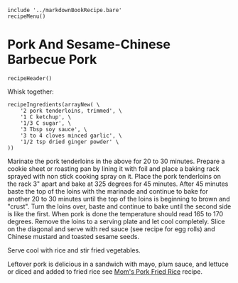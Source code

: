 ~~~ markdown-script
include '../markdownBookRecipe.bare'
recipeMenu()
~~~

# Pork And Sesame-Chinese Barbecue Pork

~~~ markdown-script
recipeHeader()
~~~

Whisk together:

~~~ markdown-script
recipeIngredients(arrayNew( \
    '2 pork tenderloins, trimmed', \
    '1 C ketchup', \
    '1/3 C sugar', \
    '3 Tbsp soy sauce', \
    '3 to 4 cloves minced garlic', \
    '1/2 tsp dried ginger powder' \
))
~~~

Marinate the pork tenderloins in the above for 20 to 30 minutes. Prepare a cookie sheet or roasting
pan by lining it with foil and place a baking rack sprayed with non stick cooking spray on it. Place
the pork tenderloins on the rack 3" apart and bake at 325 degrees for 45 minutes. After 45 minutes
baste the top of the loins with the marinade and continue to bake for another 20 to 30 minutes until
the top of the loins is beginning to brown and "crust". Turn the loins over, baste and continue to
bake until the second side is like the first. When pork is done the temperature should read 165 to
170 degrees. Remove the loins to a serving plate and let cool completely. Slice on the diagonal and
serve with red sauce (see recipe for egg rolls) and Chinese mustard and toasted sesame seeds.

Serve cool with rice and stir fried vegetables.

Leftover pork is delicious in a sandwich with mayo, plum sauce, and lettuce or diced and added to
fried rice see
[Mom's Pork Fried Rice](#url=MomsPorkFriedRice.md&var.vCategory='Main%20Dishes')
recipe.
